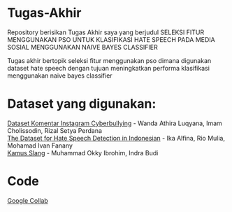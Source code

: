 # Tugas-Akhir
Repository berisikan Tugas Akhir saya yang berjudul SELEKSI FITUR MENGGUNAKAN PSO UNTUK KLASIFIKASI HATE SPEECH PADA MEDIA SOSIAL MENGGUNAKAN NAIVE BAYES CLASSIFIER

Tugas akhir bertopik seleksi fitur menggunakan pso dimana digunakan dataset hate speech dengan tujuan meningkatkan performa klasifikasi menggunakan naive bayes classifier
# Dataset yang digunakan:
[Dataset Komentar Instagram Cyberbullying](https://github.com/rizalespe/Dataset-Sentimen-Analisis-Bahasa-Indonesia/blob/master/dataset_komentar_instagram_cyberbullying.csv) - Wanda Athira Luqyana, Imam Cholissodin, Rizal Setya Perdana <br />
[The Dataset for Hate Speech Detection in Indonesian](https://github.com/ialfina/id-hatespeech-detection) - Ika Alfina, Rio Mulia, Mohamad Ivan Fanany <br />
[Kamus Slang](https://github.com/okkyibrohim/id-multi-label-hate-speech-and-abusive-language-detection/blob/master/new_kamusalay.csv) - Muhammad Okky Ibrohim, Indra Budi <br />

# Code
[Google Collab](https://colab.research.google.com/drive/1NqQjsAsHalFUMUv8jeMBLXX5gxkeqLP4?usp=sharing)
